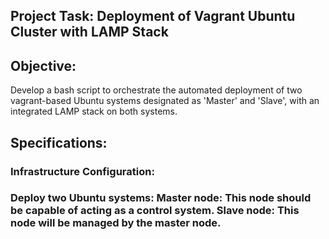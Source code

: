 <h2>Project Task: Deployment of Vagrant Ubuntu Cluster with LAMP Stack</h2>

<h2>Objective:</h2>
Develop a bash script to orchestrate the automated deployment of two vagrant-based Ubuntu systems designated as 'Master' and 'Slave', with an integrated LAMP stack on both systems.

<h2>Specifications:</h2>
<h3>Infrastructure Configuration:<h3>
  
  Deploy two Ubuntu systems:
  Master node: This node should be capable of acting as a control system.
  Slave node: This node will be managed by the master node.
  

